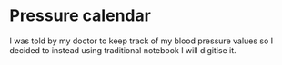 # Pressure calendar
I was told by my doctor to keep track of my blood pressure values so I decided to instead using traditional notebook I will digitise it.
